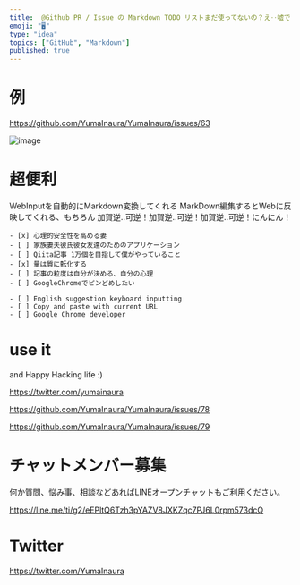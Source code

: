 ```yaml
---
title:  @Github PR / Issue の Markdown TODO リストまだ使ってないの？え‥嘘でしょ？✋
emoji: "🖥"
type: "idea"
topics: ["GitHub", "Markdown"]
published: true
---
```


# 例

https://github.com/YumaInaura/YumaInaura/issues/63

![image](https://user-images.githubusercontent.com/13635059/50553726-abc45a80-0cef-11e9-86bc-d86847671bd8.png)

# 超便利

WebInputを自動的にMarkdown変換してくれる
MarkDown編集するとWebに反映してくれる、もちろん
加賀逆‥可逆！加賀逆‥可逆！加賀逆‥可逆！にんにん！

```
- [x] 心理的安全性を高める妻 
- [ ] 家族妻夫彼氏彼女友達のためのアプリケーション
- [ ] Qiita記事 1万個を目指して僕がやっていること
- [x] 量は質に転化する
- [ ] 記事の粒度は自分が決める、自分の心理
- [ ] GoogleChromeでピンどめしたい

- [ ] English suggestion keyboard inputting
- [ ] Copy and paste with current URL
- [ ] Google Chrome developer 
```

# use it

and Happy Hacking life :)

https://twitter.com/yumainaura

https://github.com/YumaInaura/YumaInaura/issues/78

https://github.com/YumaInaura/YumaInaura/issues/79








<!-- Update From Qiita API -->

# チャットメンバー募集


何か質問、悩み事、相談などあればLINEオープンチャットもご利用ください。

https://line.me/ti/g2/eEPltQ6Tzh3pYAZV8JXKZqc7PJ6L0rpm573dcQ





# Twitter


https://twitter.com/YumaInaura


<!-- Update From Qiita API -->


